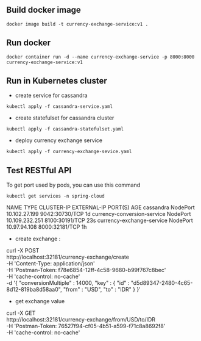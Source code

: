 ## Build docker image
`docker image build -t currency-exchange-service:v1 .`

## Run docker
`docker container run -d --name currency-exchange-service -p 8000:8000 currency-exchange-service:v1`

## Run in Kubernetes cluster

- create service for cassandra

`kubectl apply -f cassandra-service.yaml`

- create statefulset for cassandra cluster

`kubectl apply -f cassandra-statefulset.yaml`

- deploy currency exchange service

`kubectl apply -f currency-exchange-sevice.yaml`


## Test RESTful API

To get port used by pods, you can use this command

`kubectl get services -n spring-cloud`

NAME                          TYPE       CLUSTER-IP       EXTERNAL-IP   PORT(S)          AGE
cassandra                     NodePort   10.102.27.199    <none>        9042:30730/TCP   1d
currency-conversion-service   NodePort   10.109.232.251   <none>        8100:30191/TCP   23s
currency-exchange-service     NodePort   10.97.94.108     <none>        8000:32181/TCP   1h

- create exchange :

curl -X POST \
  http://localhost:32181/currency-exchange/create \
  -H 'Content-Type: application/json' \
  -H 'Postman-Token: f78e6854-12ff-4c58-9680-b99f767c8bec' \
  -H 'cache-control: no-cache' \
  -d '{
	"conversionMultiple" : 14000,
	"key" : {
		"id" : "d5d89347-2480-4c65-8d12-819ba8d58aa0",
		"from" : "USD",
		"to" : "IDR"
	}
}'


- get exchange value

curl -X GET \
  http://localhost:32181/currency-exchange/from/USD/to/IDR \
  -H 'Postman-Token: 76527f94-cf05-4b51-a599-f71c8a8692f8' \
  -H 'cache-control: no-cache'
